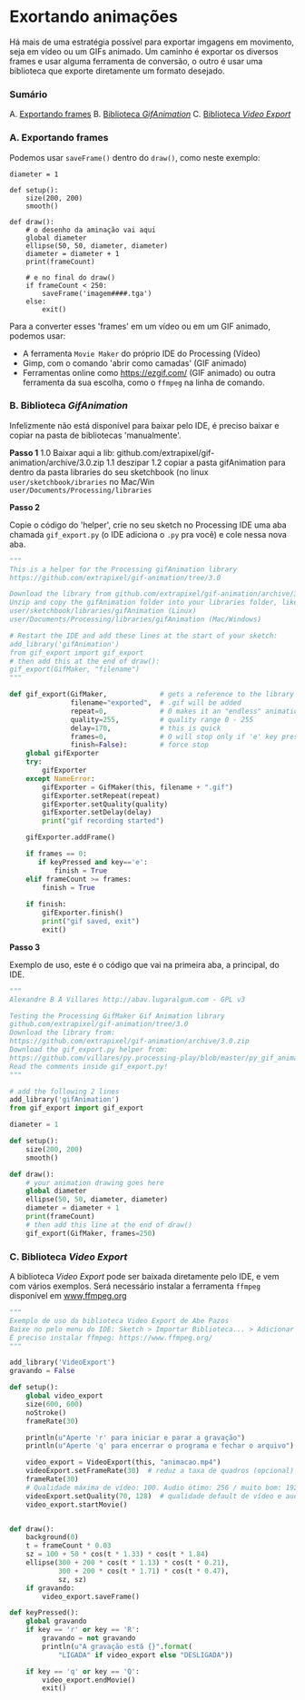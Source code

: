 # Exortando animações

Há mais de uma estratégia possível para exportar imgagens em movimento, seja em vídeo ou um GIFs animado. Um caminho é exportar os diversos frames e usar alguma ferramenta de conversão, o outro é usar uma biblioteca que exporte diretamente um formato desejado.

### Sumário

A. [Exportando frames](#a-exportando-frames)
B. [Biblioteca *GifAnimation*](#b-biblioteca-gifanimation)
C. [Biblioteca *Video Export*](#c-biblioteca-video-export)

### A. Exportando frames

Podemos usar `saveFrame()` dentro do `draw()`, como neste exemplo:

```pyde
diameter = 1

def setup():
    size(200, 200)
    smooth()

def draw():
    # o desenho da aminação vai aqui
    global diameter
    ellipse(50, 50, diameter, diameter)
    diameter = diameter + 1
    print(frameCount)
    
    # e no final do draw()
    if frameCount < 250:
        saveFrame('imagem####.tga')
    else:
        exit()
```
Para a converter esses 'frames' em um vídeo ou em um GIF animado, podemos usar:
- A ferramenta `Movie Maker` do próprio IDE do Processing (Vídeo)
- Gimp, com o comando 'abrir como camadas' (GIF animado)
- Ferramentas online como https://ezgif.com/ (GIF animado)
ou outra ferramenta da sua escolha, como o `ffmpeg` na linha de comando.

### B. Biblioteca *GifAnimation*
    
Infelizmente não está disponível para baixar pelo IDE, é preciso baixar e copiar na pasta de bibliotecas 'manualmente'.

**Passo 1**
1.0 Baixar aqui a lib: github.com/extrapixel/gif-animation/archive/3.0.zip
1.1 deszipar
1.2 copiar a pasta gifAnimation para dentro da pasta libraries do seu sketchbook (no linux `user/sketchbook/ibraries` no Mac/Win `user/Documents/Processing/libraries`

**Passo 2** 

Copie o código do 'helper', crie no seu sketch no Processing IDE uma aba chamada `gif_export.py` (o IDE adiciona o `.py` pra você) e cole nessa nova aba.

```python
"""
This is a helper for the Processing gifAnimation library
https://github.com/extrapixel/gif-animation/tree/3.0

Download the library from github.com/extrapixel/gif-animation/archive/3.0.zip 
Unzip and copy the gifAnimation folder into your libraries folder, like shown below:
user/sketchbook/libraries/gifAnimation (Linux) 
user/Documents/Processing/libraries/gifAnimation (Mac/Windows) 

# Restart the IDE and add these lines at the start of your sketch:
add_library('gifAnimation')
from gif_export import gif_export
# then add this at the end of draw():
gif_export(GifMaker, "filename")
"""

def gif_export(GifMaker,             # gets a reference to the library
               filename="exported",  # .gif will be added
               repeat=0,             # 0 makes it an "endless" animation
               quality=255,          # quality range 0 - 255
               delay=170,            # this is quick
               frames=0,             # 0 will stop only if 'e' key pressed
               finish=False):        # force stop
    global gifExporter
    try:
        gifExporter
    except NameError:
        gifExporter = GifMaker(this, filename + ".gif")
        gifExporter.setRepeat(repeat)
        gifExporter.setQuality(quality)
        gifExporter.setDelay(delay)
        print("gif recording started")

    gifExporter.addFrame()

    if frames == 0:
       if keyPressed and key=='e':
           finish = True
    elif frameCount >= frames:
        finish = True
                
    if finish:
        gifExporter.finish()
        print("gif saved, exit")
        exit()
```

**Passo 3**

Exemplo de uso, este é o código que vai na primeira aba, a principal, do IDE.

```python
"""
Alexandre B A Villares http://abav.lugaralgum.com - GPL v3 

Testing the Processing GifMaker Gif Animation library
github.com/extrapixel/gif-animation/tree/3.0
Download the library from:
https://github.com/extrapixel/gif-animation/archive/3.0.zip
Download the gif_export.py helper from:
https://github.com/villares/py.processing-play/blob/master/py_gif_animation_test/gif_export.py
Read the comments inside gif_export.py!
"""

# add the following 2 lines
add_library('gifAnimation')
from gif_export import gif_export

diameter = 1

def setup():
    size(200, 200)
    smooth()

def draw():
    # your animation drawing goes here
    global diameter
    ellipse(50, 50, diameter, diameter)
    diameter = diameter + 1
    print(frameCount)
    # then add this line at the end of draw()
    gif_export(GifMaker, frames=250)
```
    
### C. Biblioteca *Video Export*
    
A biblioteca *Video Export* pode ser baixada diretamente pelo IDE, e vem com vários exemplos. Será necessário instalar a ferramenta `ffmpeg` disponível em [www,ffmpeg.org](https://www.ffmpeg.org/)

```python
"""
Exemplo de uso da biblioteca Video Export de Abe Pazos
Baixe no pelo menu do IDE: Sketch > Importar Biblioteca... > Adicionar Biblioteca...
É preciso instalar ffmpeg: https://www.ffmpeg.org/
"""

add_library('VideoExport')
gravando = False

def setup():
    global video_export
    size(600, 600)
    noStroke()
    frameRate(30)

    println(u"Aperte 'r' para iniciar e parar a gravação")
    println(u"Aperte 'q' para encerrar o programa e fechar o arquivo")

    video_export = VideoExport(this, "animacao.mp4")
    videoExport.setFrameRate(30)  # reduz a taxa de quadros (opcional)
    frameRate(30)
    # Qualidade máxima de vídeo: 100. Audio ótimo: 256 / muito bom: 192
    videoExport.setQuality(70, 128)  # qualidade default de vídeo e audio
    video_export.startMovie()


def draw():
    background(0)
    t = frameCount * 0.03
    sz = 100 + 50 * cos(t * 1.33) * cos(t * 1.84)
    ellipse(300 + 200 * cos(t * 1.13) * cos(t * 0.21),
            300 + 200 * cos(t * 1.71) * cos(t * 0.47),
            sz, sz)
    if gravando:
        video_export.saveFrame()

def keyPressed():
    global gravando
    if key == 'r' or key == 'R':
        gravando = not gravando
        println(u"A gravação está {}".format(
            "LIGADA" if video_export else "DESLIGADA"))

    if key == 'q' or key == 'Q':
        video_export.endMovie()
        exit()

```
